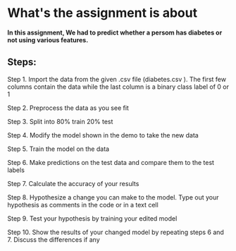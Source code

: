 # What's the assignment is about 

<b> In this assignment, We had to predict whether a persom has diabetes or not using various features. </b>

## Steps:

Step 1. Import the data from the given .csv file (diabetes.csv ). The first few columns contain the data while the last column is a binary class label of 0 or 1

Step 2. Preprocess the data as you see fit

Step 3. Split into 80% train 20% test

Step 4. Modify the model shown in the demo to take the new data

Step 5. Train the model on the data

Step 6. Make predictions on the test data and compare them to the test labels

Step 7. Calculate the accuracy of your results

Step 8. Hypothesize a change you can make to the model. Type out your hypothesis as comments in the code or in a text cell

Step 9. Test your hypothesis by training your edited model

Step 10. Show the results of your changed model by repeating steps 6 and 7. Discuss the differences if any

